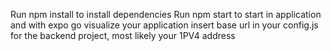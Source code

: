 Run npm install to install dependencies
Run npm start to start in application and with expo go visualize your application
insert base url in your config.js for the backend project, most likely your 1PV4 address
